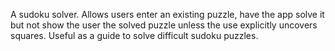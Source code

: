 A sudoku solver. Allows users enter an existing puzzle, have the app solve it but not show the user the solved puzzle unless the use explicitly uncovers squares. Useful as a guide to solve difficult sudoku puzzles.  